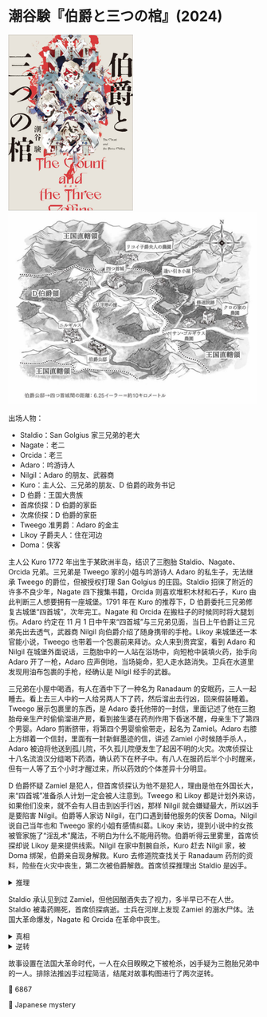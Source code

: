 # 潮谷験『伯爵と三つの棺』(2024)

<img src=images/2024b_cover.jpg width=250/>
<img src=images/2024b_map.jpg width=500/>

出场人物：
* Staldio：San Golgius 家三兄弟的老大
* Nagate：老二
* Orcida：老三
* Adaro：吟游诗人
* Nilgil：Adaro 的朋友、武器商
* Kuro：主人公、三兄弟的朋友、D 伯爵的政务书记
* D 伯爵：王国大贵族
* 首席侦探：D 伯爵的家臣
* 次席侦探：D 伯爵的家臣
* Tweego 准男爵：Adaro 的金主
* Likoy 子爵夫人：住在河边
* Doma：侠客

主人公 Kuro 1772 年出生于某欧洲半岛，结识了三胞胎 Staldio、Nagate、Orcida 兄弟。三兄弟是 Tweego 家的小姐与吟游诗人 Adaro 的私生子，无法继承 Tweego 的爵位，但被授权打理 San Golgius 的庄园。Staldio 招徕了附近的许多不良少年，Nagate 四下搜集书籍，Orcida 则喜欢堆积木材和石子，Kuro 由此判断三人想要拥有一座城堡。1791 年在 Kuro 的推荐下，D 伯爵委托三兄弟修复古城堡“四首城”，次年完工。Nagate 和 Orcida 在搬柱子的时候同时将大腿划伤。Adaro 约定在 11 月 1 日中午来“四首城”与三兄弟见面，当日上午伯爵让三兄弟先出去透气，武器商 Nilgil 向伯爵介绍了随身携带的手枪。Likoy 来城堡还一本官能小说，Tweego 也带着一个包裹前来拜访。众人来到贵宾室，看到 Adaro 和 Nilgil 在城堡外面说话，三胞胎中的一人站在浴场中，向短枪中装填火药，抬手向 Adaro 开了一枪，Adaro 应声倒地，当场毙命，犯人走水路消失。卫兵在水道里发现用油布包裹的手枪，经确认是 Nilgil 经手的武器。

三兄弟在小屋中喝酒，有人在酒中下了一种名为 Ranadaum 的安眠药，三人一起睡去。看上去三人中的一人给另两人下了药，然后溜出去行凶，回来假装睡着。Tweego 展示包裹里的东西，是 Adaro 委托他带的一封信，里面记述了他在三胞胎母亲生产时偷偷溜进产房，看到接生婆在药剂作用下昏迷不醒，母亲生下了第四个男婴。Adaro 剪断脐带，将第四个男婴偷偷带走，起名为 Zamiel。Adaro 右膝上方绑着一个信封，里面有一封新鲜墨迹的信，讲述 Zamiel 小时候随手杀人，Adaro 被迫将他送到孤儿院，不久孤儿院便发生了起因不明的火灾。次席侦探让十八名流浪汉分组喝下药酒，确认药下在杯子中。有八人在服药后半个小时醒来，但有一人等了五个小时才醒过来，所以药效的个体差异十分明显。

D 伯爵怀疑 Zamiel 是犯人，但首席侦探认为他不是犯人，理由是他在外国长大，来“四首城”准备杀人计划一定会被人注意到。Tweego 和 Likoy 都是计划外来访，如果他们没来，就不会有人目击到凶手行凶，那样 Nilgil 就会嫌疑最大，所以凶手是要陷害 Nilgil。伯爵等人家访 Nilgil，在门口遇到替他服务的侠客 Doma。Nilgil 说自己当年也和 Tweego 家的小姐有感情纠葛。Likoy 来访，提到小说中的女孩被管家施了“淫乱术”魔法，不明白为什么不能用药物。伯爵听得云里雾里，首席侦探却说 Likoy 是来提供线索。Nilgil 在家中割腕自杀，Kuro 赶去 Nilgil 家，被 Doma 绑架，伯爵亲自现身解救。Kuro 去修道院查找关于 Ranadaum 药剂的资料，险些在火灾中丧生，第二次被伯爵解救。首席侦探推理出 Staldio 是凶手。

<details><summary>推理</summary>
Ranadaum 药效个体差异巨大，犯人为了能准确控制药量，需要先在自己身上做实验（伏线：Likoy 的提示）。夜里睡觉前的药效和白天的药效不同，为了保证准确，实验必须在白天清醒时进行。三人在小屋中昏睡了两个多小时，所以犯人白天实验时也睡了两个多小时，只有在晚餐后的酒宴期间服药，以醉酒掩饰，才能不被人怀疑。Orcida 没有参加晚宴，Nagate 负责“四首城”防御不能醉酒，所以凶手是 Staldio。
</details>

Staldio 承认见到过 Zamiel，但他因酗酒失去了视力，多半早已不在人世。Staldio 被毒药赐死，首席侦探病逝。士兵在河岸上发现 Zamiel 的溺水尸体。法国大革命爆发，Nagate 和 Orcida 在革命中丧生。

<details><summary>真相</summary>
Tweego 家小姐生下的三胞胎在小时候病逝，她委托 Nilgil 找了 Staldio、Nagate、Orcida 三兄弟冒充，继承了 San Golgius 庄园。三兄弟担心 Adaro 发现他们长得和 Zamiel 不一样，决定挑选一人将 Adaro 灭口，如果被发现，就将那人的尸体丢入河里冒充 Zamiel，将秘密永远隐藏。Nagate 和 Orcida 为了不被选去杀人，故意在搬柱子时把大腿划伤（伏线），这样腿上有伤口就无法冒充 Zamiel。Staldio 于是被迫站出来当了凶手。伯爵挖开 Staldio 的墓，里面果然没有尸体。
</details>

<details><summary>逆转</summary>
绑在 Adaro 腿上的第二封信是主人公 Kuro 读完第一封信之后伪造，Kuro 就是 Adaro 的第四个儿子。Adaro 来“四首城”不是为了见三兄弟，而是为了见 Kuro。
</details>

故事设置在法国大革命时代，一人在众目睽睽之下被枪杀，凶手疑为三胞胎兄弟中的一人。排除法推凶手过程简洁，结尾对故事构图进行了两次逆转。

:link: 6867

:file_folder: Japanese mystery
